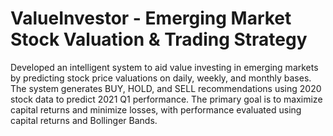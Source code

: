 # ValueInvestor - Emerging Market Stock Valuation & Trading Strategy
Developed an intelligent system to aid value investing in emerging markets by predicting stock price valuations on daily, weekly, and monthly bases. The system generates BUY, HOLD, and SELL recommendations using 2020 stock data to predict 2021 Q1 performance. The primary goal is to maximize capital returns and minimize losses, with performance evaluated using capital returns and Bollinger Bands.
